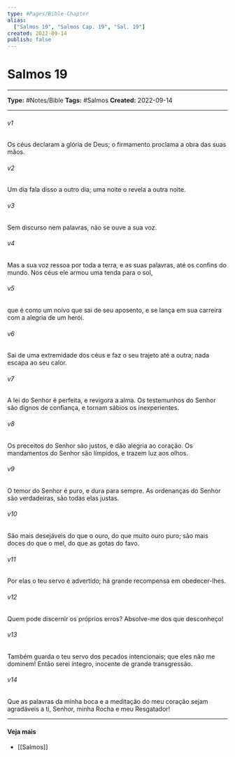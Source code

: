 ```yaml
---
type: #Pages/Bible-Chapter
alias:
  ["Salmos 19", "Salmos Cap. 19", "Sal. 19"]
created: 2022-09-14
publish: false
---
```


# Salmos 19

---

**Type:** #Notes/Bible
**Tags:** #Salmos
**Created:** 2022-09-14

---

###### v1
Os céus declaram a glória de Deus; o firmamento proclama a obra das suas mãos.
###### v2
Um dia fala disso a outro dia; uma noite o revela a outra noite.
###### v3
Sem discurso nem palavras, não se ouve a sua voz.
###### v4
Mas a sua voz ressoa por toda a terra, e as suas palavras, até os confins do mundo. Nos céus ele armou uma tenda para o sol,
###### v5
que é como um noivo que sai de seu aposento, e se lança em sua carreira com a alegria de um herói.
###### v6
Sai de uma extremidade dos céus e faz o seu trajeto até a outra; nada escapa ao seu calor.
###### v7
A lei do Senhor é perfeita, e revigora a alma. Os testemunhos do Senhor são dignos de confiança, e tornam sábios os inexperientes.
###### v8
Os preceitos do Senhor são justos, e dão alegria ao coração. Os mandamentos do Senhor são límpidos, e trazem luz aos olhos.
###### v9
O temor do Senhor é puro, e dura para sempre. As ordenanças do Senhor são verdadeiras, são todas elas justas.
###### v10
São mais desejáveis do que o ouro, do que muito ouro puro; são mais doces do que o mel, do que as gotas do favo.
###### v11
Por elas o teu servo é advertido; há grande recompensa em obedecer-lhes.
###### v12
Quem pode discernir os próprios erros? Absolve-me dos que desconheço!
###### v13
Também guarda o teu servo dos pecados intencionais; que eles não me dominem! Então serei íntegro, inocente de grande transgressão.
###### v14
Que as palavras da minha boca e a meditação do meu coração sejam agradáveis a ti, Senhor, minha Rocha e meu Resgatador!


---

#### Veja mais

- [[Salmos]]
